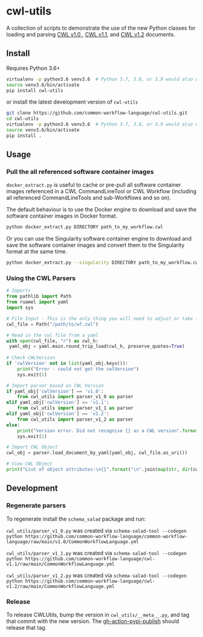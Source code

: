 # cwl-utils

A collection of scripts to demonstrate the use of the new Python classes for
loading and parsing [CWL v1.0 ](https://github.com/common-workflow-language/cwl-utils/blob/main/cwl_utils/parser/v1_0.py),
 [CWL v1.1](https://github.com/common-workflow-language/cwl-utils/blob/main/cwl_utils/parser/v1_1.py),
and [CWL v1.2](https://github.com/common-workflow-language/cwl-utils/blob/main/cwl_utils/parser/v1_2.py)
documents.

## Install

Requires Python 3.6+

``` bash
virtualenv -p python3.6 venv3.6  # Python 3.7, 3.8, or 3.9 would also work
source venv3.6/bin/activate
pip install cwl-utils
```
or install the latest development version of `cwl-utils`

``` bash
git clone https://github.com/common-workflow-language/cwl-utils.git
cd cwl-utils
virtualenv -p python3.6 venv3.6  # Python 3.7, 3.8, or 3.9 would also work
source venv3.6/bin/activate
pip install .
```

## Usage

### Pull the all referenced software container images

`docker_extract.py` is useful to cache or pre-pull all software container images
referenced in a CWL CommandLineTool or CWL Workflow (including all referenced
CommandLineTools and sub-Workflows and so on).

The default behaviour is to use the Docker engine to download and save the software
container images in Docker format.

```bash
python docker_extract.py DIRECTORY path_to_my_workflow.cwl
```

Or you can use the Singularity software container engine to download and save the
software container images and convert them to the Singularity format at the same
time.

```bash
python docker_extract.py --singularity DIRECTORY path_to_my_workflow.cwl
```

### Using the CWL Parsers

```python
# Imports
from pathlib import Path
from ruamel import yaml
import sys

# File Input - This is the only thing you will need to adjust or take in as an input to your function:
cwl_file = Path("/path/to/wf.cwl")

# Read in the cwl file from a yaml
with open(cwl_file, "r") as cwl_h:
 yaml_obj = yaml.main.round_trip_load(cwl_h, preserve_quotes=True)
    
# Check CWLVersion
if 'cwlVersion' not in list(yaml_obj.keys()):
    print("Error - could not get the cwlVersion")
    sys.exit(1)

# Import parser based on CWL Version    
if yaml_obj['cwlVersion'] == 'v1.0':
    from cwl_utils import parser_v1_0 as parser
elif yaml_obj['cwlVersion'] == 'v1.1':
    from cwl_utils import parser_v1_1 as parser
elif yaml_obj['cwlVersion'] == 'v1.2':
    from cwl_utils import parser_v1_2 as parser
else:
    print("Version error. Did not recognise {} as a CWL version".format(yaml_obj["CWLVersion"]))
    sys.exit(1)

# Import CWL Object
cwl_obj = parser.load_document_by_yaml(yaml_obj, cwl_file.as_uri())

# View CWL Object
print("List of object attributes:\n{}".format("\n".join(map(str, dir(cwl_obj)))))
```

## Development

### Regenerate parsers

To regenerate install the `schema_salad` package and run:

`cwl_utils/parser_v1_0.py` was created via
`schema-salad-tool --codegen python https://github.com/common-workflow-language/common-workflow-language/raw/main/v1.0/CommonWorkflowLanguage.yml`

`cwl_utils/parser_v1_1.py` was created via
`schema-salad-tool --codegen python https://github.com/common-workflow-language/cwl-v1.1/raw/main/CommonWorkflowLanguage.yml`

`cwl_utils/parser_v1_2.py` was created via
`schema-salad-tool --codegen python https://github.com/common-workflow-language/cwl-v1.2/raw/main/CommonWorkflowLanguage.yml`


### Release

To release CWLUtils, bump the version in `cwl_utils/__meta__.py`, and tag that
commit with the new version. The [gh-action-pypi-publish](https://github.com/pypa/gh-action-pypi-publish)
should release that tag.
